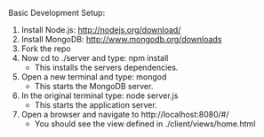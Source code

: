 Basic Development Setup:<br>
1. Install Node.js: http://nodejs.org/download/<br>
2. Install MongoDB: http://www.mongodb.org/downloads<br>
3. Fork the repo<br>
4. Now cd to ./server and type: npm install<br>
    - This installs the servers dependencies.<br>
5. Open a new terminal and type: mongod<br>
    - This starts the MongoDB server.<br>
6. In the original terminal type: node server.js<br>
    - This starts the application server.<br>
7. Open a browser and navigate to http://localhost:8080/#/<br>
    - You should see the view defined in ./client/views/home.html<br>